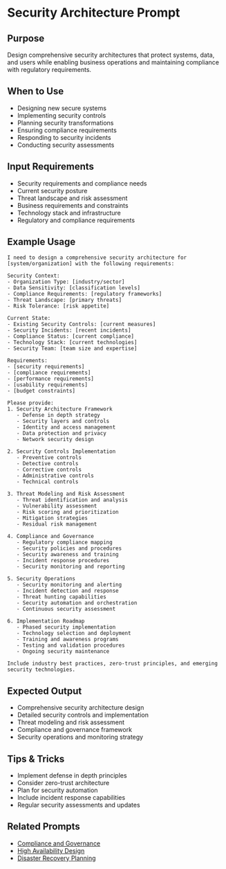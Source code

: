# Security Architecture Prompt

## Purpose
Design comprehensive security architectures that protect systems, data, and users while enabling business operations and maintaining compliance with regulatory requirements.

## When to Use
- Designing new secure systems
- Implementing security controls
- Planning security transformations
- Ensuring compliance requirements
- Responding to security incidents
- Conducting security assessments

## Input Requirements
- Security requirements and compliance needs
- Current security posture
- Threat landscape and risk assessment
- Business requirements and constraints
- Technology stack and infrastructure
- Regulatory and compliance requirements

## Example Usage

```prompt
I need to design a comprehensive security architecture for [system/organization] with the following requirements:

Security Context:
- Organization Type: [industry/sector]
- Data Sensitivity: [classification levels]
- Compliance Requirements: [regulatory frameworks]
- Threat Landscape: [primary threats]
- Risk Tolerance: [risk appetite]

Current State:
- Existing Security Controls: [current measures]
- Security Incidents: [recent incidents]
- Compliance Status: [current compliance]
- Technology Stack: [current technologies]
- Security Team: [team size and expertise]

Requirements:
- [security requirements]
- [compliance requirements]
- [performance requirements]
- [usability requirements]
- [budget constraints]

Please provide:
1. Security Architecture Framework
   - Defense in depth strategy
   - Security layers and controls
   - Identity and access management
   - Data protection and privacy
   - Network security design

2. Security Controls Implementation
   - Preventive controls
   - Detective controls
   - Corrective controls
   - Administrative controls
   - Technical controls

3. Threat Modeling and Risk Assessment
   - Threat identification and analysis
   - Vulnerability assessment
   - Risk scoring and prioritization
   - Mitigation strategies
   - Residual risk management

4. Compliance and Governance
   - Regulatory compliance mapping
   - Security policies and procedures
   - Security awareness and training
   - Incident response procedures
   - Security monitoring and reporting

5. Security Operations
   - Security monitoring and alerting
   - Incident detection and response
   - Threat hunting capabilities
   - Security automation and orchestration
   - Continuous security assessment

6. Implementation Roadmap
   - Phased security implementation
   - Technology selection and deployment
   - Training and awareness programs
   - Testing and validation procedures
   - Ongoing security maintenance

Include industry best practices, zero-trust principles, and emerging security technologies.
```

## Expected Output
- Comprehensive security architecture design
- Detailed security controls and implementation
- Threat modeling and risk assessment
- Compliance and governance framework
- Security operations and monitoring strategy

## Tips & Tricks
- Implement defense in depth principles
- Consider zero-trust architecture
- Plan for security automation
- Include incident response capabilities
- Regular security assessments and updates

## Related Prompts
- [Compliance and Governance](./compliance-governance.md)
- [High Availability Design](./high-availability-design.md)
- [Disaster Recovery Planning](./disaster-recovery-planning.md)
